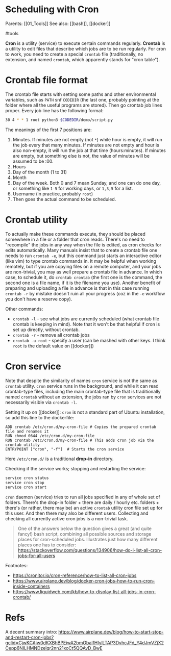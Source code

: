 # Scheduling with Cron

Parents: [[01_Tools]]
See also: [[bash]], [[docker]]

#tools


**Cron** is a utility (service) to execute certain commands regularly. **Crontab** is a utility to edit files that describe which jobs are to be run regularly. For cron to work, you need to create a special `crontab` file (traditionally, no extension, and named `crontab`, which apparently stands for "cron table"). 

# Crontab file format

The crontab file starts with setting some paths and other environmental variables, such as  `PATH` snf `CODEDIR` (the last one, probably pointing at the folder where all the useful programs are stored). Then go crontab job lines proper.  Every job line has the following format:

```bash
30 4 * * 1 root python3 $CODEDIR/demo/script.py
```
The meanings of the first 7 positions are:
1. Minutes. If minutes are not empty (not `*`) while hour is empty, it will run the job every that many minutes. If minutes are not empty and hour is also non-empty, it will run the job at that time (hours:minutes). If minutes are empty, but something else is not, the value of minutes will be assumed to be :00.
2. Hours
3. Day of the month (1 to 31)
4. Month
5. Day of the week. Both 0 and 7 mean Sunday, and one can do one day, or something like `1-5` for working days, or `1,3,5` for a list.
6. Username (in practice, probably `root`)
7. Then goes the actual command to be scheduled.

# Crontab utility

To actually make these commands execute, they should be placed somewhere in a file or a folder that cron reads. There's no need to "recompile" the jobs in any way when the file is edited, as cron checks for edits automatically. Many manuals insist that to create a crontab file one needs to run `crontab -e`, but this command just starts an interactive editor (like vim) to type crontab commands in. It may be helpful when working remotely, but if you are copying files on a remote computer, and your jobs are non-trivial, you may as well prepare a crontab file in advance. In which case, to schedule it, do `crontab crontab` (the first one is the command, the second one is a file name, if it is the filename you use). Another benefit of preparing and uploading a file in advance is that in this case running `crontab -r` by mistake doesn't ruin all your progress (coz in the `-e` workflow you don't have a reserve copy).

Other commands:
* `crontab -l` - see what jobs are currently scheduled (what crontab file crontab is keeping in mind). Note that it won't be that helpful if cron is set up directly, without crontab.
* `crontab -r` - remove all crontab jobs
* `crontab -u root` - specify a user (can be mashed with other keys. I think `root` is the default value on [[docker]])

# Cron service

Note that despite the similarity of names `cron` service is not the same as `crontab` utility. `cron` service runs in the background, and while it can read crontab-type files, including the main crontab-type file that is traditionally named `crontab` without an extension, the jobs ran by `cron` services are not necessarily visible via `crontab -l`.

Setting it up on [[docker]]: `cron` is not a standard part of Ubuntu installation, so add this line to the dockerfile:
```docker
ADD crontab /etc/cron.d/my-cron-file # Copies the prepared crontab file and renames it
RUN chmod 0644 /etc/cron.d/my-cron-file
RUN crontab /etc/cron.d/my-cron-file # This adds cron job via the crontab utility
ENTRYPOINT ["cron", "-f"]  # Starts the cron service
```
Here `/etc/cron.d/` is a traditional **drop-in** directory.

Checking if the service works; stopping and restarting the service:
```bash
service cron status
service cron stop
service cron start
```

`cron` daemon (service) tries to run all jobs specified in any of whole set of folders. There's the drop-in folder + there are daily / hourly etc. folders + there's (or rather, there may be) an active `crontab` utility cron file set up for this user. And then there may also be different users. Collecting and checking all currently active cron jobs is a non-trivial task.

> One of the answers below the question gives a great (and quite fancy!) bash script, combining all possible sources and storage places for cron-scheduled jobs. Illustrates just how many different places one has to consider:
https://stackoverflow.com/questions/134906/how-do-i-list-all-cron-jobs-for-all-users

Footnotes:
* https://cronitor.io/cron-reference/how-to-list-all-cron-jobs
* https://www.airplane.dev/blog/docker-cron-jobs-how-to-run-cron-inside-containers
* https://www.liquidweb.com/kb/how-to-display-list-all-jobs-in-cron-crontab/

# Refs

A decent summary intro:
https://www.airplane.dev/blog/how-to-start-stop-and-restart-cron-jobs?gclid=CjwKCAjw0dKXBhBPEiwA2bmObalfHIylLTAP3DvhcJFd_Y4dJmVZjX2Cepp6NILHMNDzelqr2nn21xoCt5QQAvD_BwE


